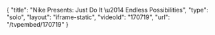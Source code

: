 {
    "title": "Nike Presents: Just Do It \u2014 Endless Possibilities",
    "type": "solo",
    "layout": "iframe-static",
    "videoId": "170719",
    "url": "\/tvpembed\/170719"
}